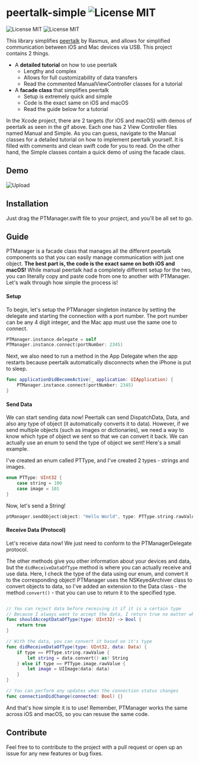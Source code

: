 # peertalk-simple ![License MIT](https://img.shields.io/badge/platform-iOS+macOS-677cf4.svg)
![License MIT](https://img.shields.io/badge/license-MIT-blue.svg)
![License MIT](https://img.shields.io/badge/build-passing-brightgreen.svg)

This library simplifies [peertalk](https://github.com/rsms/peertalk) by Rasmus, and allows for simplified communication between iOS and Mac devices via USB. This project contains 2 things.

- A **detailed tutorial** on how to use peertalk
  - Lengthy and complex
  - Allows for full customizability of data transfers
  - Read the commented ManualViewController classes for a tutorial
- A **facade class** that simplifies peertalk
  - Setup is extremely quick and simple
  - Code is the exact same on iOS and macOS
  - Read the guide below for a tutorial

In the Xcode project, there are 2 targets (for iOS and macOS) with demos of peertalk as seen in the gif above. Each one has 2 View Controller files named Manual and Simple. As you can guess, navigate to the Manual classes for a detailed tutorial on how to implement peertalk yourself. It is filled with comments and clean swift code for you to read. On the other hand, the Simple classes contain a quick demo of using the facade class.

## Demo

 ![Upload](Images/PeertalkDemo.gif)

## Installation

Just drag the PTManager.swift file to your project, and you'll be all set to go.

## Guide

PTManager is a facade class that manages all the different peertalk components so that you can easily manage communication with just one object. **The best part is, the code is the exact same on both iOS and macOS!** While manual peertalk had a completely different setup for the two, you can literally copy and paste code from one to another with PTManager. Let's walk through how simple the process is!

#### Setup

To begin, let's setup the PTManager singleton instance by setting the delegate and starting the connection with a port number. The port number can be any 4 digit integer, and the Mac app must use the same one to connect.

```swift
PTManager.instance.delegate = self
PTManager.instance.connect(portNumber: 2345)
```

Next, we also need to run a method in the App Delegate when the app restarts because peertalk automatically disconnects when the iPhone is put to sleep.

```swift
func applicationDidBecomeActive(_ application: UIApplication) {
    PTManager.instance.connect(portNumber: 2345)
}
```

#### Send Data

We can start sending data now! Peertalk can send DispatchData, Data, and also any type of object (it automatically converts it to data). However, if we send multiple objects (such as images or dictionaries), we need a way to know which type of object we sent so that we can convert it back. We can actually use an enum to send the type of object we sent! Here's a small example.

I've created an enum called PTType, and I've created 2 types - strings and images.

```swift
enum PTType: UInt32 {
    case string = 100
    case image = 101
}
```

Now, let's send a String!

```swift
ptManager.sendObject(object: "Hello World", type: PTType.string.rawValue)
```

#### Receive Data (Protocol)

Let's receive data now! We just need to conform to the PTManagerDelegate protocol.

The other methods give you other information about your devices and data, but the `didReceiveDataOfType` method is where you can actually receive and use data. Here, I check the type of the data using our enum, and convert it to the corresponding object! PTManager uses the NSKeyedArchiver class to convert objects to data, so I've added an extension to the Data class - the method `convert()` - that you can use to return it to the specified type.

```swift

// You can reject data before receiving it if it is a certain type
// Because I always want to accept the data, I return true no matter what
func shouldAcceptDataOfType(type: UInt32) -> Bool {
    return true
}

// With the data, you can convert it based on it's type
func didReceiveDataOfType(type: UInt32, data: Data) {
    if type == PTType.string.rawValue {
        let string = data.convert() as! String
    } else if type == PTType.image.rawValue {
        let image = UIImage(data: data)
    }
}

// You can perform any updates when the connection status changes
func connectionDidChange(connected: Bool) {}
```

And that's how simple it is to use! Remember, PTManager works the same across iOS and macOS, so you can resuse the same code.

## Contribute
Feel free to to contribute to the project with a pull request or open up an issue for any new features or bug fixes.

